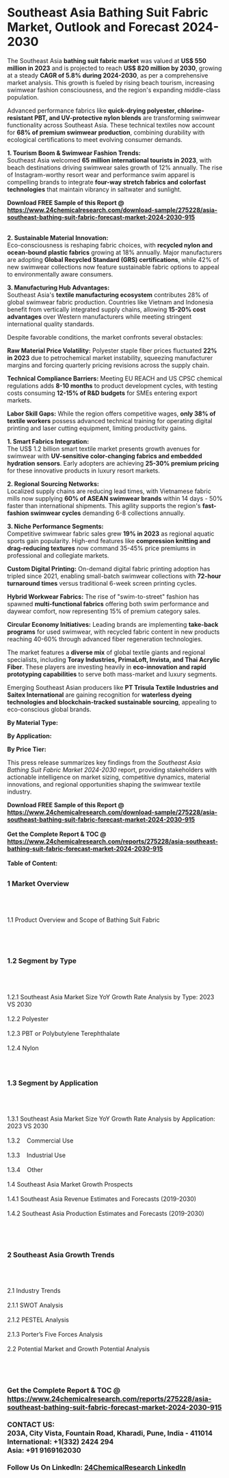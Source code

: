 <h1>Southeast Asia Bathing Suit Fabric Market, Outlook and Forecast 2024-2030</h1><p>The Southeast Asia <strong>bathing suit fabric market</strong> was valued at <strong>US$ 550 million in 2023</strong> and is projected to reach <strong>US$ 820 million by 2030</strong>, growing at a steady <strong>CAGR of 5.8% during 2024-2030</strong>, as per a comprehensive market analysis. This growth is fueled by rising beach tourism, increasing swimwear fashion consciousness, and the region's expanding middle-class population.</p><p>Advanced performance fabrics like <strong>quick-drying polyester, chlorine-resistant PBT, and UV-protective nylon blends</strong> are transforming swimwear functionality across Southeast Asia. These technical textiles now account for <strong>68% of premium swimwear production</strong>, combining durability with ecological certifications to meet evolving consumer demands.</p><p><strong>1. Tourism Boom &amp; Swimwear Fashion Trends:</strong><br>
Southeast Asia welcomed <strong>65 million international tourists in 2023</strong>, with beach destinations driving swimwear sales growth of 12% annually. The rise of Instagram-worthy resort wear and performance swim apparel is compelling brands to integrate <strong>four-way stretch fabrics and colorfast technologies</strong> that maintain vibrancy in saltwater and sunlight.</p><div><b>Download FREE Sample of this Report @ 
            <a href="https://www.24chemicalresearch.com/download-sample/275228/asia-southeast-bathing-suit-fabric-forecast-market-2024-2030-915">
            https://www.24chemicalresearch.com/download-sample/275228/asia-southeast-bathing-suit-fabric-forecast-market-2024-2030-915</a></b></div><br><p><strong>2. Sustainable Material Innovation:</strong><br>
Eco-consciousness is reshaping fabric choices, with <strong>recycled nylon and ocean-bound plastic fabrics</strong> growing at 18% annually. Major manufacturers are adopting <strong>Global Recycled Standard (GRS) certifications</strong>, while 42% of new swimwear collections now feature sustainable fabric options to appeal to environmentally aware consumers.</p><p><strong>3. Manufacturing Hub Advantages:</strong><br>
Southeast Asia's <strong>textile manufacturing ecosystem</strong> contributes 28% of global swimwear fabric production. Countries like Vietnam and Indonesia benefit from vertically integrated supply chains, allowing <strong>15-20% cost advantages</strong> over Western manufacturers while meeting stringent international quality standards.</p><p>Despite favorable conditions, the market confronts several obstacles:</p><p><strong>Raw Material Price Volatility:</strong> Polyester staple fiber prices fluctuated <strong>22% in 2023</strong> due to petrochemical market instability, squeezing manufacturer margins and forcing quarterly pricing revisions across the supply chain.</p><p><strong>Technical Compliance Barriers:</strong> Meeting EU REACH and US CPSC chemical regulations adds <strong>8-10 months</strong> to product development cycles, with testing costs consuming <strong>12-15% of R&amp;D budgets</strong> for SMEs entering export markets.</p><p><strong>Labor Skill Gaps:</strong> While the region offers competitive wages, <strong>only 38% of textile workers</strong> possess advanced technical training for operating digital printing and laser cutting equipment, limiting productivity gains.</p><p><strong>1. Smart Fabrics Integration:</strong><br>
The US$ 1.2 billion smart textile market presents growth avenues for swimwear with <strong>UV-sensitive color-changing fabrics and embedded hydration sensors</strong>. Early adopters are achieving <strong>25-30% premium pricing</strong> for these innovative products in luxury resort markets.</p><p><strong>2. Regional Sourcing Networks:</strong><br>
Localized supply chains are reducing lead times, with Vietnamese fabric mills now supplying <strong>60% of ASEAN swimwear brands</strong> within 14 days - 50% faster than international shipments. This agility supports the region's <strong>fast-fashion swimwear cycles</strong> demanding 6-8 collections annually.</p><p><strong>3. Niche Performance Segments:</strong><br>
Competitive swimwear fabric sales grew <strong>19% in 2023</strong> as regional aquatic sports gain popularity. High-end features like <strong>compression knitting and drag-reducing textures</strong> now command 35-45% price premiums in professional and collegiate markets.</p><p><strong>Custom Digital Printing:</strong> On-demand digital fabric printing adoption has tripled since 2021, enabling small-batch swimwear collections with <strong>72-hour turnaround times</strong> versus traditional 6-week screen printing cycles.</p><p><strong>Hybrid Workwear Fabrics:</strong> The rise of "swim-to-street" fashion has spawned <strong>multi-functional fabrics</strong> offering both swim performance and daywear comfort, now representing 15% of premium category sales.</p><p><strong>Circular Economy Initiatives:</strong> Leading brands are implementing <strong>take-back programs</strong> for used swimwear, with recycled fabric content in new products reaching 40-60% through advanced fiber regeneration technologies.</p><p>The market features a <strong>diverse mix</strong> of global textile giants and regional specialists, including <strong>Toray Industries, PrimaLoft, Invista, and Thai Acrylic Fiber</strong>. These players are investing heavily in <strong>eco-innovation and rapid prototyping capabilities</strong> to serve both mass-market and luxury segments.</p><p>Emerging Southeast Asian producers like <strong>PT Trisula Textile Industries and Saitex International</strong> are gaining recognition for <strong>waterless dyeing technologies and blockchain-tracked sustainable sourcing</strong>, appealing to eco-conscious global brands.</p><p><strong>By Material Type:</strong></p><p><strong>By Application:</strong></p><p><strong>By Price Tier:</strong></p><p>This press release summarizes key findings from the <em>Southeast Asia Bathing Suit Fabric Market 2024-2030</em> report, providing stakeholders with actionable intelligence on market sizing, competitive dynamics, material innovations, and regional opportunities shaping the swimwear textile industry.</p><div><b>Download FREE Sample of this Report @ 
            <a href="https://www.24chemicalresearch.com/download-sample/275228/asia-southeast-bathing-suit-fabric-forecast-market-2024-2030-915">
            https://www.24chemicalresearch.com/download-sample/275228/asia-southeast-bathing-suit-fabric-forecast-market-2024-2030-915</a></b></div><br><div><b>Get the Complete Report & TOC @ 
            <a href="https://www.24chemicalresearch.com/reports/275228/asia-southeast-bathing-suit-fabric-forecast-market-2024-2030-915">
            https://www.24chemicalresearch.com/reports/275228/asia-southeast-bathing-suit-fabric-forecast-market-2024-2030-915</a></b></div><br>
            <b>Table of Content:</b><p><h2><span style="font-size:16px"><strong>1 Market Overview&nbsp;&nbsp; &nbsp;</strong></span></h2><br />
<br />
<p>1.1 Product Overview and Scope of Bathing Suit Fabric&nbsp;</p><br />
<br />
<h2><strong><span style="font-size:16px">1.2 Segment by Type&nbsp;&nbsp; &nbsp;</span></strong></h2><br />
<br />
<p>1.2.1 Southeast Asia Market Size YoY Growth Rate Analysis by Type: 2023 VS 2030&nbsp;&nbsp; &nbsp;<br /><br />
1.2.2 Polyester&nbsp;&nbsp; &nbsp;<br /><br />
1.2.3 PBT or Polybutylene Terephthalate<br /><br />
1.2.4 Nylon<br /><br />
<br />
<h2><span style="font-size:16px"><strong>1.3 Segment by Application&nbsp;&nbsp;</strong></span></h2><br />
<br />
<p>1.3.1 Southeast Asia Market Size YoY Growth Rate Analysis by Application: 2023 VS 2030&nbsp;&nbsp; &nbsp;<br /><br />
1.3.2&nbsp;&nbsp; &nbsp;Commercial Use<br /><br />
1.3.3&nbsp;&nbsp; &nbsp;Industrial Use<br /><br />
1.3.4&nbsp;&nbsp; &nbsp;Other<br /><br />
1.4 Southeast Asia Market Growth Prospects&nbsp;&nbsp; &nbsp;<br /><br />
1.4.1 Southeast Asia Revenue Estimates and Forecasts (2019-2030)&nbsp;&nbsp; &nbsp;<br /><br />
1.4.2 Southeast Asia Production Estimates and Forecasts (2019-2030)&nbsp;&nbsp;</p><br />
<br />
<h2><span style="font-size:16px"><strong>2 Southeast Asia Growth Trends&nbsp;&nbsp; &nbsp;</strong></span></h2><br />
<br />
<p>2.1 Industry Trends&nbsp;&nbsp; &nbsp;<br /><br />
2.1.1 SWOT Analysis&nbsp;&nbsp; &nbsp;<br /><br />
2.1.2 PESTEL Analysis&nbsp;&nbsp; &nbsp;<br /><br />
2.1.3 Porter&rsquo;s Five Forces Analysis&nbsp;&nbsp; &nbsp;<br /><br />
2.2 Potential Market and Growth Potential Analysis&nbsp;&nbsp; &nbsp;</p><br />
<br />
<h2><span style="font-size:16px"><s</p><div><b>Get the Complete Report & TOC @ 
            <a href="https://www.24chemicalresearch.com/reports/275228/asia-southeast-bathing-suit-fabric-forecast-market-2024-2030-915">
            https://www.24chemicalresearch.com/reports/275228/asia-southeast-bathing-suit-fabric-forecast-market-2024-2030-915</a></b></div><br><b>CONTACT US:</b><br>
            203A, City Vista, Fountain Road, Kharadi, Pune, India - 411014<br>
            International: +1(332) 2424 294<br>
            Asia: +91 9169162030 <br><br>
            Follow Us On LinkedIn: <a href="https://www.linkedin.com/company/24chemicalresearch/">24ChemicalResearch LinkedIn</a>